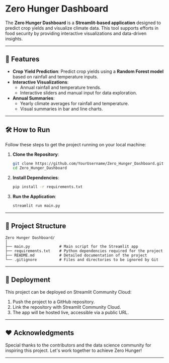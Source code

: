 # Zero Hunger Dashboard

The **Zero Hunger Dashboard** is a **Streamlit-based application** designed to predict crop yields and visualize climate data. This tool supports efforts in food security by providing interactive visualizations and data-driven insights.

---

## 🌟 Features
- **Crop Yield Prediction**: Predict crop yields using a **Random Forest model** based on rainfall and temperature inputs.
- **Interactive Visualizations**: 
  - Annual rainfall and temperature trends.
  - Interactive sliders and manual input for data exploration.
- **Annual Summaries**:
  - Yearly climate averages for rainfall and temperature.
  - Visual summaries in bar and line charts.

---

## 🛠️ How to Run
Follow these steps to get the project running on your local machine:

1. **Clone the Repository**:
   ```bash
   git clone https://github.com/YourUsername/Zero_Hunger_Dashboard.git
   cd Zero_Hunger_Dashboard

2. **Install Dependencies**:
   ```bash
   pip install -r requirements.txt

3. **Run the Application**:
   ```bash
   streamlit run main.py

---

## 📂 Project Structure

```plaintext
Zero Hunger Dashboard/
│
├── main.py             # Main script for the Streamlit app
├── requirements.txt    # Python dependencies required for the project
├── README.md           # Detailed documentation of the project
└── .gitignore          # Files and directories to be ignored by Git
```

---

## 🚀 Deployment

This project can be deployed on Streamlit Community Cloud:

1. Push the project to a GitHub repository. 
2. Link the repository with Streamlit Community Cloud. 
3. The app will be hosted live, accessible via a public URL.

---

## ❤️ Acknowledgments

Special thanks to the contributors and the data science community for inspiring this project. Let's work together to achieve Zero Hunger!


---